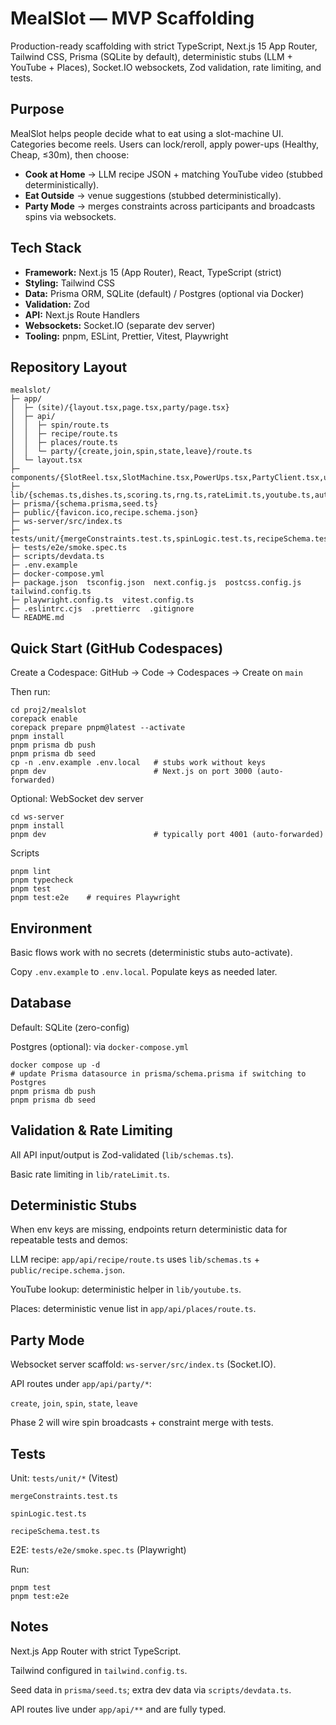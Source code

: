 # MealSlot — MVP Scaffolding

Production-ready scaffolding with strict TypeScript, Next.js 15 App Router, Tailwind CSS, Prisma (SQLite by default), deterministic stubs (LLM + YouTube + Places), Socket.IO websockets, Zod validation, rate limiting, and tests.

## Purpose

MealSlot helps people decide what to eat using a slot-machine UI. Categories become reels. Users can lock/reroll, apply power-ups (Healthy, Cheap, ≤30m), then choose:

- **Cook at Home** → LLM recipe JSON + matching YouTube video (stubbed deterministically).
- **Eat Outside** → venue suggestions (stubbed deterministically).
- **Party Mode** → merges constraints across participants and broadcasts spins via websockets.

## Tech Stack

- **Framework:** Next.js 15 (App Router), React, TypeScript (strict)
- **Styling:** Tailwind CSS
- **Data:** Prisma ORM, SQLite (default) / Postgres (optional via Docker)
- **Validation:** Zod
- **API:** Next.js Route Handlers
- **Websockets:** Socket.IO (separate dev server)
- **Tooling:** pnpm, ESLint, Prettier, Vitest, Playwright

## Repository Layout

```text
mealslot/
├─ app/
│  ├─ (site)/{layout.tsx,page.tsx,party/page.tsx}
│  ├─ api/
│  │  ├─ spin/route.ts
│  │  ├─ recipe/route.ts
│  │  ├─ places/route.ts
│  │  └─ party/{create,join,spin,state,leave}/route.ts
│  └─ layout.tsx
├─ components/{SlotReel.tsx,SlotMachine.tsx,PowerUps.tsx,PartyClient.tsx,ui/*}
├─ lib/{schemas.ts,dishes.ts,scoring.ts,rng.ts,rateLimit.ts,youtube.ts,auth.ts,party.ts}
├─ prisma/{schema.prisma,seed.ts}
├─ public/{favicon.ico,recipe.schema.json}
├─ ws-server/src/index.ts
├─ tests/unit/{mergeConstraints.test.ts,spinLogic.test.ts,recipeSchema.test.ts}
├─ tests/e2e/smoke.spec.ts
├─ scripts/devdata.ts
├─ .env.example
├─ docker-compose.yml
├─ package.json  tsconfig.json  next.config.js  postcss.config.js  tailwind.config.ts
├─ playwright.config.ts  vitest.config.ts
├─ .eslintrc.cjs  .prettierrc  .gitignore
└─ README.md
```

## Quick Start (GitHub Codespaces)

Create a Codespace: GitHub → Code → Codespaces → Create on `main`

Then run:
```
cd proj2/mealslot
corepack enable
corepack prepare pnpm@latest --activate
pnpm install
pnpm prisma db push
pnpm prisma db seed
cp -n .env.example .env.local   # stubs work without keys
pnpm dev                        # Next.js on port 3000 (auto-forwarded)
```
Optional: WebSocket dev server
```
cd ws-server
pnpm install
pnpm dev                        # typically port 4001 (auto-forwarded)
```
Scripts
```
pnpm lint
pnpm typecheck
pnpm test
pnpm test:e2e    # requires Playwright
```
## Environment

Basic flows work with no secrets (deterministic stubs auto-activate).

Copy `.env.example` to `.env.local`. Populate keys as needed later.

## Database

Default: SQLite (zero-config)

Postgres (optional): via `docker-compose.yml`
```
docker compose up -d
# update Prisma datasource in prisma/schema.prisma if switching to Postgres
pnpm prisma db push
pnpm prisma db seed
```
## Validation & Rate Limiting

All API input/output is Zod-validated (`lib/schemas.ts`).

Basic rate limiting in `lib/rateLimit.ts`.

## Deterministic Stubs

When env keys are missing, endpoints return deterministic data for repeatable tests and demos:

LLM recipe: `app/api/recipe/route.ts` uses `lib/schemas.ts` + `public/recipe.schema.json`.

YouTube lookup: deterministic helper in `lib/youtube.ts`.

Places: deterministic venue list in `app/api/places/route.ts`.

## Party Mode

Websocket server scaffold: `ws-server/src/index.ts` (Socket.IO).

API routes under `app/api/party/*`:

`create`, `join`, `spin`, `state`, `leave`

Phase 2 will wire spin broadcasts + constraint merge with tests.

## Tests

Unit: `tests/unit/*` (Vitest)

`mergeConstraints.test.ts`

`spinLogic.test.ts`

`recipeSchema.test.ts`

E2E: `tests/e2e/smoke.spec.ts` (Playwright)

Run:
```
pnpm test
pnpm test:e2e
```
## Notes

Next.js App Router with strict TypeScript.

Tailwind configured in `tailwind.config.ts`.

Seed data in `prisma/seed.ts`; extra dev data via `scripts/devdata.ts`.

API routes live under `app/api/**` and are fully typed.
